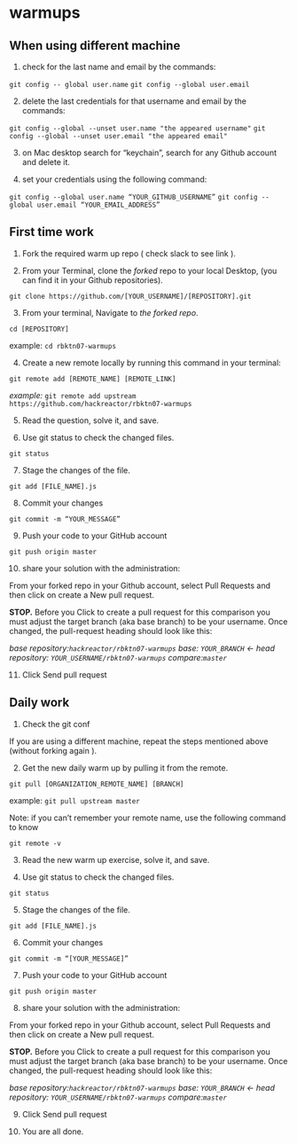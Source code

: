 # warmups

## When using different machine

1. check for the last name and email by the commands:

`git config -- global user.name`
`git config --global user.email`

2. delete the last credentials for that username and email by the commands:

`git config --global --unset user.name "the appeared username"`
`git config --global --unset user.email "the appeared email"`

3. on Mac desktop search for “keychain”, search for any Github account and delete it.

4. set your credentials using the following command:

`git config --global user.name “YOUR_GITHUB_USERNAME”`
`git config --global user.email “YOUR_EMAIL_ADDRESS”`

## First time work

1. Fork the required warm up repo ( check slack to see link ).

2. From your Terminal, clone the _forked_ repo to your local Desktop, (you can find it in your Github repositories).

`git clone https://github.com/[YOUR_USERNAME]/[REPOSITORY].git`

3. From your terminal, Navigate to _the forked repo_.

`cd [REPOSITORY]`

example: `cd rbktn07-warmups`

4. Create a new remote locally by running this command in your terminal:

`git remote add [REMOTE_NAME] [REMOTE_LINK]`

_example:_ `git remote add upstream https://github.com/hackreactor/rbktn07-warmups`

5. Read the question, solve it, and save.

6. Use git status to check the changed files.

`git status`

7. Stage the changes of the file.

`git add [FILE_NAME].js`

8. Commit your changes

`git commit -m “YOUR_MESSAGE”`

9. Push your code to your GitHub account

`git push origin master`

10. share your solution with the administration:

From your forked repo in your Github account, select Pull Requests and then click on create a New pull request.

**STOP.** Before you Click to create a pull request for this comparison you must adjust the target branch (aka base branch) to be your username. Once changed, the pull-request heading should look like this:

_base repository:`hackreactor/rbktn07-warmups` base: `YOUR_BRANCH` <- head repository: `YOUR_USERNAME/rbktn07-warmups` compare:`master`_

11. Click Send pull request

## Daily work

1. Check the git conf

If you are using a different machine, repeat the steps mentioned above (without forking again ).

2. Get the new daily warm up by pulling it from the remote.

`git pull [ORGANIZATION_REMOTE_NAME] [BRANCH]`

example: `git pull upstream master`

Note: if you can’t remember your remote name, use the following command to know

`git remote -v`

3. Read the new warm up exercise, solve it, and save.

4. Use git status to check the changed files.

`git status`

5. Stage the changes of the file.

`git add [FILE_NAME].js`

6. Commit your changes

`git commit -m “[YOUR_MESSAGE]”`

7. Push your code to your GitHub account

`git push origin master`

8. share your solution with the administration:

From your forked repo in your Github account, select Pull Requests and then click on create a New pull request.

**STOP.** Before you Click to create a pull request for this comparison you must adjust the target branch (aka base branch) to be your username. Once changed, the pull-request heading should look like this:

_base repository:`hackreactor/rbktn07-warmups` base: `YOUR_BRANCH` <- head repository: `YOUR_USERNAME/rbktn07-warmups` compare:`master`_

9. Click Send pull request

10. You are all done.
